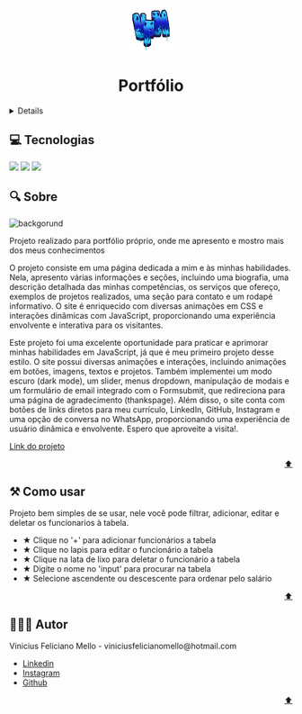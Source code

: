 <div id="home" align="center">  
  <a href="https://portifolio-vinicius-mello.vercel.app/" target="_blank">
    <img src="assets/VFM.png" alt="Logo" width="80" height="80">
  </a>
  
  <h1>Portfólio</h1>
</div>

<details> 🔗Conteudo
   <ol>
      <a href="#tecs">Tecnologias</a>
      <a href="#about">Sobre</a>
      <a href="#howto">Como Usar</a>
      <a href="#author">Autor</a>
   </ol>
</details>

<h2 id="tecs">💻 Tecnologias</h2>
<div>
  <img src="https://img.shields.io/badge/HTML-FFAA00?style=for-the-badge&logo=html5&logoColor=white">
  <img src="https://img.shields.io/badge/CSS-008BFF?&style=for-the-badge&logo=css3&logoColor=white">
  <img src="https://img.shields.io/badge/JavaScript-F7DF1E??&style=for-the-badge&logo=javascript&logoColor=black">
</div>

<h2 id="about">🔍 Sobre</h2>
<img src="assets/PortfolioBG" alt="backgorund" width="auto" height="auto">

<p>Projeto realizado para portfólio próprio, onde me apresento e mostro mais dos meus conhecimentos<p>
<p>O projeto consiste em uma página dedicada a mim e às minhas habilidades. Nela, apresento várias informações e seções, incluindo uma biografia, uma descrição detalhada das minhas competências, os serviços que ofereço, exemplos de projetos realizados, uma seção para contato e um rodapé informativo. O site é enriquecido com diversas animações em CSS e interações dinâmicas com JavaScript, proporcionando uma experiência envolvente e interativa para os visitantes.<p>
<p>Este projeto foi uma excelente oportunidade para praticar e aprimorar minhas habilidades em JavaScript, já que é meu primeiro projeto desse estilo. O site possui diversas animações e interações, incluindo animações em botões, imagens, textos e projetos. Também implementei um modo escuro (dark mode), um slider, menus dropdown, manipulação de modais e um formulário de email integrado com o Formsubmit, que redireciona para uma página de agradecimento (thankspage). Além disso, o site conta com botões de links diretos para meu currículo, LinkedIn, GitHub, Instagram e uma opção de conversa no WhatsApp, proporcionando uma experiência de usuário dinâmica e envolvente. Espero que aproveite a visita!.</p>

<a href="https://portifolio-vinicius-mello.vercel.app/">Link do projeto</a>

<p align="right"><a href="#home">⬆️</a></p>

<h2 id="howto">⚒ Como usar</h2>

<p>Projeto bem simples de se usar, nele você pode filtrar, adicionar, editar e deletar os funcionarios à tabela.</p>

<ul>
  <li>★ Clique no '+' para adicionar funcionários a tabela</li>
  <li>★ Clique no lapis para editar o funcionário a tabela</li>
  <li>★ Clique na lata de lixo para deletar o funcionário a tabela</li>
  <li>★ Digite o nome no 'input' para procurar na tabela</li>
  <li>★ Selecione ascendente ou descescente para ordenar pelo salário</li>
</ul>

<p align="right"><a href="#home">⬆️</a></p>

<h2 id="author">👨🏽‍💼 Autor</h2>

<p>Vinicius Feliciano Mello - viniciusfelicianomello@hotmail.com</p>
<ul>
  <li><a href="https://www.linkedin.com/in/vinicius-feliciano-mello/">Linkedin</a></li>
  <li><a href="https://instagram.com/viinifeliciano">Instagram</a></li>
  <li><a href="https://github.com/ViniciusFelicianoMello">Github</a></li>
</ul>

<p align="right"><a href="#home">⬆️</a></p>

